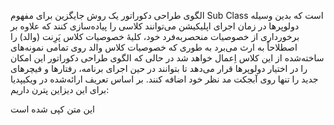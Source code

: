 الگوی طراحی دکوراتور یک روش جایگزین برای مفهوم Sub Class است که بدین وسیله دولوپرها در زمان اجرای اپلیکیشن می‌توانند کلاسی را پیاده‌سازی کنند که علاوه بر برخورداری از خصوصیات منحصربه‌فرد خود، کلیهٔ خصوصیات کلاس پَرِنت (والد) را اصطلاحاً به ارث می‌برد به طوری که خصوصیات کلاس والد روی تمامی نمونه‌های ساخته‌شده از این کلاس اِعمال خواهد شد در حالی که الگوی طراحی دکوراتور این امکان را در اختیار دولوپرها قرار می‌دهد تا بتوانند در حین اجرای برنامه، رفتارها و فیچرهای جدید را تنها روی آبجکت‌ مد نظر خود اضافه کنند. بر اساس تعریف ارائه‌شده در ویکیپدیا برای این دیزاین پترن داریم:

این متن کپی شده است
